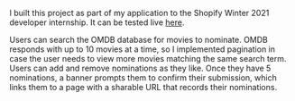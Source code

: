 I built this project as part of my application to the Shopify Winter 2021 developer internship. It can be tested live [here](https://shoppiesnominations.netlify.app/).

Users can search the OMDB database for movies to nominate. OMDB responds with up to 10 movies at a time, so I implemented pagination in case the user needs to view more movies matching the same search term. Users can add and remove nominations as they like. Once they have 5 nominations, a banner prompts them to confirm their submission, which links them to a page with a sharable URL that records their nominations.
